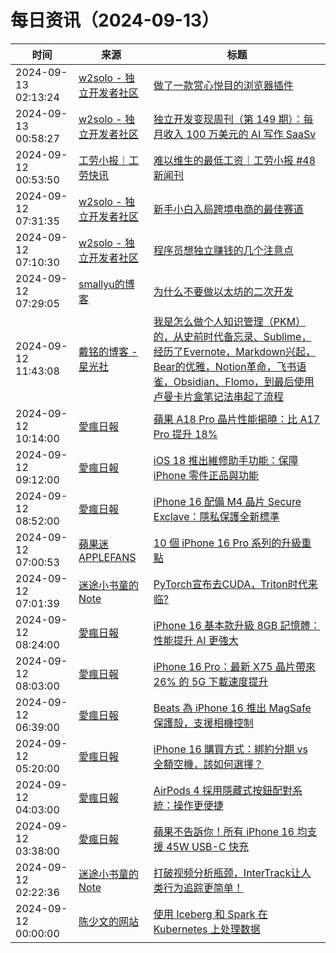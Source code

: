 ﻿# 每日资讯（2024-09-13）

|时间|来源|标题|
|---|---|---|
|2024-09-13 02:13:24|[w2solo - 独立开发者社区](https://w2solo.com/topics/feed)|[做了一款赏心悦目的浏览器插件](https://w2solo.com/topics/5028)|
|2024-09-13 00:58:27|[w2solo - 独立开发者社区](https://w2solo.com/topics/feed)|[独立开发变现周刊（第 149 期）：每月收入 100 万美元的 AI 写作 SaaSv](https://w2solo.com/topics/5027)|
|2024-09-12 00:53:50|[工劳小报｜工劳快讯](https://newsletter.laborinfocn.com/rss)|[难以维生的最低工资｜工劳小报 #48 新闻刊](https://feed.laborinfocn7.com/issue48-news/)|
|2024-09-12 07:31:35|[w2solo - 独立开发者社区](https://w2solo.com/topics/feed)|[新手小白入局跨境电商的最佳赛道](https://w2solo.com/topics/5026)|
|2024-09-12 07:10:30|[w2solo - 独立开发者社区](https://w2solo.com/topics/feed)|[程序员想独立赚钱的几个注意点](https://w2solo.com/topics/5025)|
|2024-09-12 07:29:05|[smallyu的博客](https://smallyu.net/atom.xml)|[为什么不要做以太坊的二次开发](https://smallyu.net/2024/09/12/%E4%B8%BA%E4%BB%80%E4%B9%88%E4%B8%8D%E8%A6%81%E5%81%9A%E4%BB%A5%E5%A4%AA%E5%9D%8A%E7%9A%84%E4%BA%8C%E6%AC%A1%E5%BC%80%E5%8F%91/)|
|2024-09-12 11:43:08|[戴铭的博客 - 星光社](https://ming1016.github.io/atom.xml)|[我是怎么做个人知识管理（PKM）的，从史前时代备忘录、Sublime，经历了Evernote，Markdown兴起，Bear的优雅，Notion革命，飞书语雀，Obsidian、Flomo，到最后使用卢曼卡片盒笔记法串起了流程](https://starming.com/2024/09/12/my-pkm/)|
|2024-09-12 10:14:00|[愛瘋日報](http://www.iphonetaiwan.org/feeds/posts/default)|[蘋果 A18 Pro 晶片性能揭曉：比 A17 Pro 提升 18%](https://www.iphonetaiwan.org/2024/09/a18-pro-chip-performance-vs-a17-pro.html)|
|2024-09-12 09:12:00|[愛瘋日報](http://www.iphonetaiwan.org/feeds/posts/default)|[iOS 18 推出維修助手功能：保障 iPhone 零件正品與功能](https://www.iphonetaiwan.org/2024/09/ios-18-repair-assistant-configure-genuine-apple-parts.html)|
|2024-09-12 08:52:00|[愛瘋日報](http://www.iphonetaiwan.org/feeds/posts/default)|[iPhone 16 配備 M4 晶片 Secure Exclave：隱私保護全新標準](https://www.iphonetaiwan.org/2024/09/iphone16-secure-exclave-m4-chip-security.html)|
|2024-09-12 07:00:53|[蘋果迷 APPLEFANS](https://applefans.today/feed/)|[10 個 iPhone 16 Pro 系列的升級重點](https://applefans.today/2024-09-what-the-special-iphone-16-pro/)|
|2024-09-12 07:01:39|[迷途小书童的Note](https://xugaoxiang.com/feed)|[PyTorch宣布去CUDA，Triton时代来临?](https://xugaoxiang.com/2024/09/12/pytorch-cuda-free/)|
|2024-09-12 08:24:00|[愛瘋日報](http://www.iphonetaiwan.org/feeds/posts/default)|[iPhone 16 基本款升級 8GB 記憶體：性能提升 AI 更強大](https://www.iphonetaiwan.org/2024/09/iphone16-8gb-ram-ai-performance.html)|
|2024-09-12 08:03:00|[愛瘋日報](http://www.iphonetaiwan.org/feeds/posts/default)|[iPhone 16 Pro：最新 X75 晶片帶來 26% 的 5G 下載速度提升](https://www.iphonetaiwan.org/2024/09/iphone-16-pro-5g-speed.html)|
|2024-09-12 06:39:00|[愛瘋日報](http://www.iphonetaiwan.org/feeds/posts/default)|[Beats 為 iPhone 16 推出 MagSafe 保護殼，支援相機控制](https://www.iphonetaiwan.org/2024/09/beats-iphone-16-magsafe-case.html)|
|2024-09-12 05:20:00|[愛瘋日報](http://www.iphonetaiwan.org/feeds/posts/default)|[iPhone 16 購買方式：綁約分期 vs 全額空機，該如何選擇？](https://www.iphonetaiwan.org/2024/09/iphone-16-payment-options-comparison.html)|
|2024-09-12 04:03:00|[愛瘋日報](http://www.iphonetaiwan.org/feeds/posts/default)|[AirPods 4 採用隱藏式按鈕配對系統：操作更便捷](https://www.iphonetaiwan.org/2024/09/airpods-4-hidden-capacitive-button.html)|
|2024-09-12 03:38:00|[愛瘋日報](http://www.iphonetaiwan.org/feeds/posts/default)|[蘋果不告訴你！所有 iPhone 16 均支援 45W USB-C 快充](https://www.iphonetaiwan.org/2024/09/iphone-16-45w-usb-c-fast-charging.html)|
|2024-09-12 02:22:36|[迷途小书童的Note](https://xugaoxiang.com/feed)|[打破视频分析瓶颈，InterTrack让人类行为追踪更简单！](https://xugaoxiang.com/2024/09/12/intertrack/)|
|2024-09-12 00:00:00|[陈少文的网站](https://www.chenshaowen.com/atom.xml)|[使用 Iceberg 和 Spark 在 Kubernetes 上处理数据](https://www.chenshaowen.com/blog/use-iceberg-and-spark-on-kubernetes.html)|
